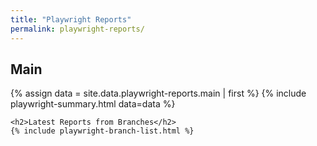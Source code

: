 ```yaml
---
title: "Playwright Reports"
permalink: playwright-reports/
---
```


<div>
    <h2>Main</h2>
    {% assign data = site.data.playwright-reports.main | first %}
    {% include playwright-summary.html data=data %}

    <h2>Latest Reports from Branches</h2>
    {% include playwright-branch-list.html %}
</div>
